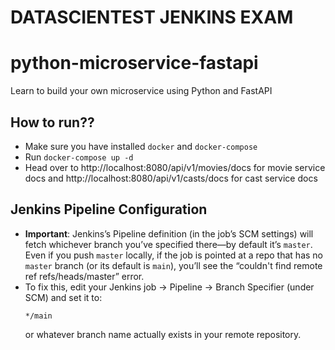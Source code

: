 # DATASCIENTEST JENKINS EXAM
# python-microservice-fastapi
Learn to build your own microservice using Python and FastAPI

## How to run??
 - Make sure you have installed `docker` and `docker-compose`
 - Run `docker-compose up -d`
 - Head over to http://localhost:8080/api/v1/movies/docs for movie service docs 
   and http://localhost:8080/api/v1/casts/docs for cast service docs

## Jenkins Pipeline Configuration
- **Important**: Jenkins’s Pipeline definition (in the job’s SCM settings) will fetch whichever branch you’ve specified there—by default it’s `master`.  
  Even if you push `master` locally, if the job is pointed at a repo that has no `master` branch (or its default is `main`), you’ll see the “couldn't find remote ref refs/heads/master” error.  
- To fix this, edit your Jenkins job → Pipeline → Branch Specifier (under SCM) and set it to:
  ```
  */main
  ```
  or whatever branch name actually exists in your remote repository.
